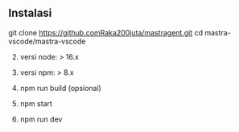## Instalasi
git clone https://github.comRaka200juta/mastragent.git
cd mastra-vscode/mastra-vscode

2. versi node: > 16.x
3. versi npm: > 8.x

4. npm run build (opsional)
5. npm start
6. npm run dev